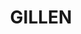 ---
lastmod: '2025-04-06T06:05:19+00:00'
latitude: -23.71080361
layout: suburb
longitude: 133.8660005
postcode: 0870
state: NT
title: GILLEN
url: /nt/gillen/
---